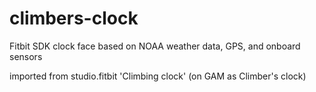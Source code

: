 # climbers-clock
Fitbit SDK clock face based on NOAA weather data, GPS, and onboard sensors

imported from studio.fitbit 'Climbing clock' (on GAM as Climber's clock)
